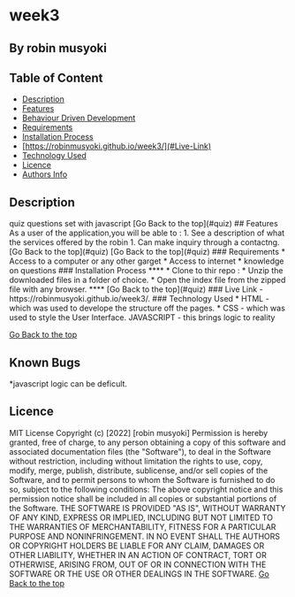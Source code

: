 # week3
 ## By robin musyoki
 ## Table of Content
 - [Description](#description)
 - [Features](#features)
 - [Behaviour Driven Development](#Behaviour-Driven-Development)
 - [Requirements](#requirements)
 - [Installation Process](#installation-Process)
 - [https://robinmusyoki.github.io/week3/](#Live-Link)
 - [Technology  Used](#technology-Used)
 - [Licence](#licence)
 - [Authors Info](#Authors-Info)
 ## Description
<p>quiz questions set with javascript
  [Go Back to the top](#quiz)
## Features
As a user of the application,you will be able to :
1. See a description of what the services offered by the robin
1. Can make inquiry through a contactng.
[Go Back to the top](#quiz)
[Go Back to the top](#quiz)
 ###  Requirements
 * Access to  a computer or any other garget
 * Access to internet
 * knowledge on questions 
 ### Installation Process
 ****
* Clone to thir repo : 
* Unzip the downloaded files in a folder of choice.
* Open the index file from the zipped file with any browser.
 ****
 [Go Back to the top](#quiz)
### Live Link
-https://robinmusyoki.github.io/week3/.
### Technology  Used
* HTML - which was used to develope the structure off the pages.
* CSS - which was used to style the User Interface.
  JAVASCRIPT - this brings logic to reality

[Go Back to the top](#quiz)
## Known Bugs
*javascript logic can be deficult.
## Licence
MIT License
Copyright (c) [2022] [robin musyoki]
Permission is hereby granted, free of charge, to any person obtaining a copy
of this software and associated documentation files (the "Software"), to deal
in the Software without restriction, including without limitation the rights
to use, copy, modify, merge, publish, distribute, sublicense, and/or sell
copies of the Software, and to permit persons to whom the Software is
furnished to do so, subject to the following conditions:
The above copyright notice and this permission notice shall be included in all
copies or substantial portions of the Software.
THE SOFTWARE IS PROVIDED "AS IS", WITHOUT WARRANTY OF ANY KIND, EXPRESS OR
IMPLIED, INCLUDING BUT NOT LIMITED TO THE WARRANTIES OF MERCHANTABILITY,
FITNESS FOR A PARTICULAR PURPOSE AND NONINFRINGEMENT. IN NO EVENT SHALL THE
AUTHORS OR COPYRIGHT HOLDERS BE LIABLE FOR ANY CLAIM, DAMAGES OR OTHER
LIABILITY, WHETHER IN AN ACTION OF CONTRACT, TORT OR OTHERWISE, ARISING FROM,
OUT OF OR IN CONNECTION WITH THE SOFTWARE OR THE USE OR OTHER DEALINGS IN THE
SOFTWARE.
[Go Back to the top](#quiz)
